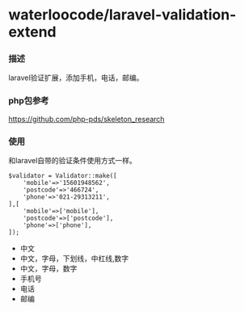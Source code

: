 # waterloocode/laravel-validation-extend
### 描述
laravel验证扩展，添加手机，电话，邮编。
### php包参考
https://github.com/php-pds/skeleton_research
### 使用
和laravel自带的验证条件使用方式一样。
```$xslt
$validator = Validator::make([
    'mobile'=>'15601948562',
    'postcode'=>'466724',
    'phone'=>'021-29313211',
],[
    'mobile'=>['mobile'],
    'postcode'=>['postcode'],
    'phone'=>['phone'],
]);
```
- 中文
- 中文，字母，下划线，中杠线,数字
- 中文，字母，数字
- 手机号
- 电话
- 邮编
